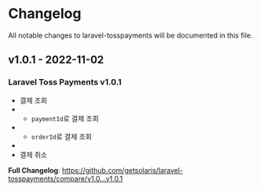 # Changelog

All notable changes to laravel-tosspayments will be documented in this file.

## v1.0.1 - 2022-11-02

### Laravel Toss Payments v1.0.1

- 결제 조회
- - `paymentId`로 결제 조회
- - `orderId`로 결제 조회
- 
- 결제 취소

**Full Changelog**: https://github.com/getsolaris/laravel-tosspayments/compare/v1.0...v1.0.1
